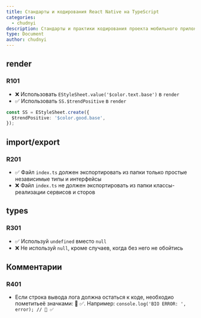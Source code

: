 ```yaml
---
title: Стандарты и кодирования React Native на TypeScript
categories:
  - chudnyi
description: Стандарты и практики кодирования проекта мобильного приложения React Native на TypeScript
type: Document
author: chudnyi
---
```


## render

### R101

- ❌ Использовать `EStyleSheet.value('$color.text.base')` в `render`
- ✅ Использовать `SS.$trendPositive` в `render`
```ts
const SS = EStyleSheet.create({
  $trendPositive: '$color.good.base',
});
```

## import/export

### R201

- ✅ Файл `index.ts` должен экспортировать из папки только простые независимые типы и интерфейсы
- ❌ Файл `index.ts` не должен экспортировать из папки классы-реализации сервисов и сторов

## types

### R301

- ✅ Используй `undefined` вместо `null`
- ❌ Не используй `null`, кроме случаев, когда без него не обойтись

## Комментарии

### R401

- Если строка вывода лога должна остаться к коде, необходио пометитьеё значками: 🐞 ✅. Например: `console.log('BIO ERROR: ', error); // 🐞 ✅`
